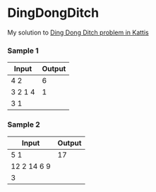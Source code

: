 # DingDongDitch

My solution to [Ding Dong Ditch problem in Kattis](https://open.kattis.com/problems/dingdongditch)

### Sample 1
|Input  | Output |
|--|--|
| 4 2 | 6 |
| 3 2 1 4 | 1 |
| 3 1 |  |

### Sample 2
|Input  | Output |
|--|--|
| 5 1 | 17 |
| 12 2 14 6 9 |  |
| 3 |  |
